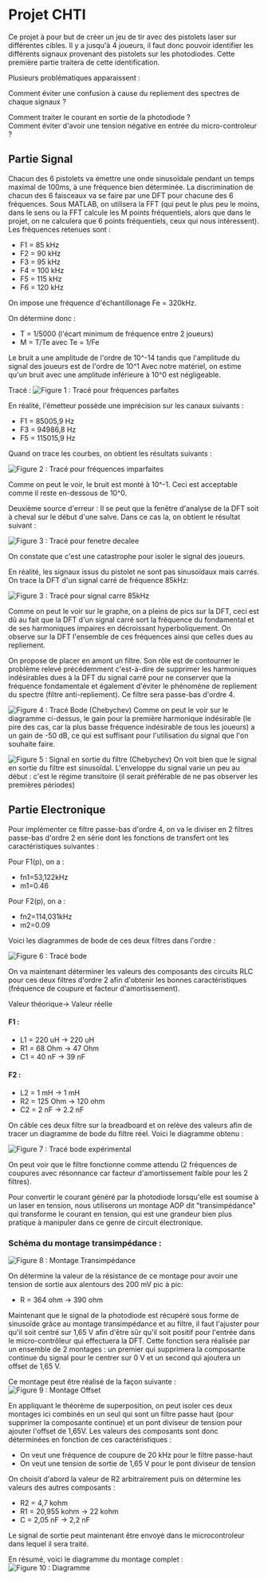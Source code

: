 # Projet CHTI

Ce projet à pour but de créer un jeu de tir avec des pistolets laser sur différentes cibles. Il y a jusqu'à 4 joueurs, il faut donc pouvoir identifier les différents signaux provenant des pistolets sur les photodiodes.
Cette première partie traitera de cette identification.

Plusieurs problématiques apparaissent :

Comment éviter une confusion à cause du repliement des spectres de chaque signaux ?

Comment traiter le courant en sortie de la photodiode ?  
Comment éviter d'avoir une tension négative en entrée du micro-controleur ? 

## Partie Signal

Chacun des 6 pistolets va émettre une onde sinusoïdale pendant un temps maximal de 100ms, à une fréquence bien déterminée. La discrimination de chacun des 6 faisceaux va se faire par une DFT pour chacune
des 6 fréquences. Sous MATLAB, on utilisera la FFT 
(qui peut le plus peu le moins, dans le sens ou la 
FFT calcule les M points fréquentiels, alors que dans le projet, on ne calculera que 6 points fréquentiels, ceux qui
nous intéressent).
Les fréquences retenues sont :
* F1 =  85 kHz
* F2 =  90 kHz
* F3 = 95 kHz
* F4 = 100 kHz
* F5 = 115 kHz
* F6 = 120 kHz

On impose une fréquence d'échantillonage Fe = 320kHz.

On détermine donc :
* T = 1/5000 (l'écart minimum de fréquence entre 2 joueurs)
* M = T/Te avec Te = 1/Fe 

Le bruit a une amplitude de l'ordre de 10^-14 tandis que l'amplitude du signal des joueurs est de l'ordre de 10^1
Avec notre matériel, on estime qu'un bruit avec une amplitude inférieure à 10^0 est négligeable.

Tracé : 
![Figure 1 : Tracé pour fréquences parfaites](/images/f_parfaites.jpg)

En réalité, l'émetteur possède une imprécision sur les canaux suivants :
* F1 =  85005,9 Hz
* F3 =  94986,8 Hz
* F5 =  115015,9 Hz

Quand on trace les courbes, on obtient les résultats suivants :

![Figure 2 : Tracé pour fréquences imparfaites](/images/f_imparfaites.jpg)

Comme on peut le voir, le bruit est monté à 10^-1. Ceci est acceptable comme il reste en-dessous de 10^0.

Deuxième source d'erreur : 
Il se peut que la fenêtre d'analyse de la DFT soit à cheval sur le début d'une salve.
Dans ce cas la, on obtient le résultat suivant :

![Figure 3 : Tracé pour fenetre decalee](/images/fenetre_decalee.jpg)

On constate que c'est une catastrophe pour isoler le signal des joueurs.


En réalité, les signaux issus du pistolet ne sont pas sinusoïdaux mais carrés.
On trace la DFT d'un signal carré de fréquence 85kHz:

![Figure 3 : Tracé pour signal carre 85kHz](/images/carre_85kHz.jpg)

Comme on peut le voir sur le graphe, on a pleins de pics sur la DFT, ceci est dû au fait que la DFT d'un signal carré sort la fréquence du fondamental et de ses harmoniques impaires en décroissant hyperboliquement.
On observe sur la DFT l'ensemble de ces fréquences ainsi que celles dues au repliement.

On propose de placer en amont un filtre. Son rôle est de contourner le problème relevé précédemment c'est-à-dire de supprimer les harmoniques indésirables dues à la DFT du signal carré pour ne conserver que la fréquence fondamentale et également d'éviter le phénomène de repliement du spectre (filtre anti-repliement).
Ce filtre sera passe-bas d'ordre 4.

![Figure 4 : Tracé Bode (Chebychev)](/images/Chebychev.PNG)
Comme on peut le voir sur le diagramme ci-dessus, le gain pour la première harmonique indésirable (le pire des cas, car la plus basse fréquence indésirable de tous les joueurs) a un gain de -50 dB, ce qui est suffisant pour l'utilisation du signal que l'on souhaite faire.

![Figure 5 : Signal en sortie du filtre (Chebychev)](/images/sortieFiltre.jpg)
On voit bien que le signal en sortie du filtre est sinusoïdal. L'enveloppe du signal varie un peu au début : c'est le régime transitoire (il serait préférable de ne pas observer les premières périodes)

## Partie Electronique
Pour implémenter ce filtre passe-bas d'ordre 4, on va le diviser en 2 filtres passe-bas d'ordre 2 en série dont les fonctions de transfert ont les caractéristiques suivantes : 

Pour F1(p), on a :
* fn1=53,122kHz
* m1=0.46

Pour F2(p), on a :
* fn2=114,031kHz
* m2=0.09

Voici les diagrammes de bode de ces deux filtres dans l'ordre :

![Figure 6 : Tracé bode](/images/trace_bode_filtres.jpg)

On va maintenant déterminer les valeurs des composants des circuits RLC pour ces deux filtres d'ordre 2 afin d'obtenir les bonnes caractéristiques (fréquence de coupure et facteur d'amortissement).

Valeur théorique->	Valeur réelle

#### F1 :
* L1 = 220 uH	->	220 uH
* R1 = 68 Ohm	->	47 Ohm
* C1 = 40 nF	->	39 nF


#### F2 :
* L2 = 1 mH		->	1 mH
* R2 = 125 Ohm	->	120 ohm
* C2 = 2 nF		->	2.2 nF

On câble ces deux filtre sur la breadboard et on relève des valeurs afin de tracer un diagramme de bode du filtre réel.
Voici le diagramme obtenu :

![Figure 7 : Tracé bode expérimental](/images/gain_experimental_filtres.PNG)

On peut voir que le filtre fonctionne comme attendu (2 fréquences de coupures avec résonnance car facteur d'amortissement faible pour les 2 filtres).

Pour convertir le courant généré par la photodiode lorsqu'elle est soumise à un laser en tension, nous utiliserons un montage AOP dit "transimpédance" qui transforme le courant en tension, qui est une grandeur bien plus pratique à manipuler dans ce genre de circuit électronique.

### Schéma du montage transimpédance :
![Figure 8 : Montage Transimpédance](/images/Transimpédance.PNG)

On détermine la valeur de la résistance de ce montage pour avoir une tension de sortie aux alentours des 200 mV pic à pic:
* R = 364 ohm	->	390 ohm

Maintenant que le signal de la photodiode est récupéré sous forme de sinusoïde grâce au montage transimpédance et au filtre, il faut l'ajuster pour qu'il soit centré sur 1,65 V afin d'être sûr qu'il soit positif pour l'entrée dans le micro-contrôleur qui effectuera la DFT.
Cette fonction sera réalisée par un ensemble de 2 montages : un premier qui supprimera la composante continue du signal pour le centrer sur 0 V et un second qui ajoutera un offset de 1,65 V. 

Ce montage peut être réalisé de la façon suivante : 
![Figure 9 : Montage Offset](/images/montage_offset.PNG)

En appliquant le théorème de superposition, on peut isoler ces deux montages ici combinés en un seul qui sont un filtre passe haut (pour supprimer la composante continue) et un pont diviseur de tension pour ajouter l'offset de 1,65V.
Les valeurs des composants sont donc déterminées en fonction de ces caractéristiques :
* On veut une fréquence de coupure de 20 kHz pour le filtre passe-haut
* On veut une tension de sortie de 1,65 V pour le pont diviseur de tension

On choisit d'abord la valeur de R2 arbitrairement puis on détermine les valeurs des autres composants : 
* R2 = 4,7 kohm
* R1 = 20,955 kohm  -> 22 kohm
* C = 2,05 nF       -> 2,2 nF

Le signal de sortie peut maintenant être envoyé dans le microcontroleur dans lequel il sera traité.

En résumé, voici le diagramme du montage complet :
![Figure 10 : Diagramme](/images/Diagramme.PNG)
